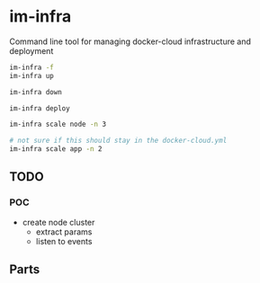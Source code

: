 # im-infra

Command line tool for managing docker-cloud infrastructure and deployment

```bash
im-infra -f
im-infra up

im-infra down

im-infra deploy

im-infra scale node -n 3

# not sure if this should stay in the docker-cloud.yml
im-infra scale app -n 2
```

## TODO

### POC

- create node cluster
  - extract params
  - listen to events

## Parts